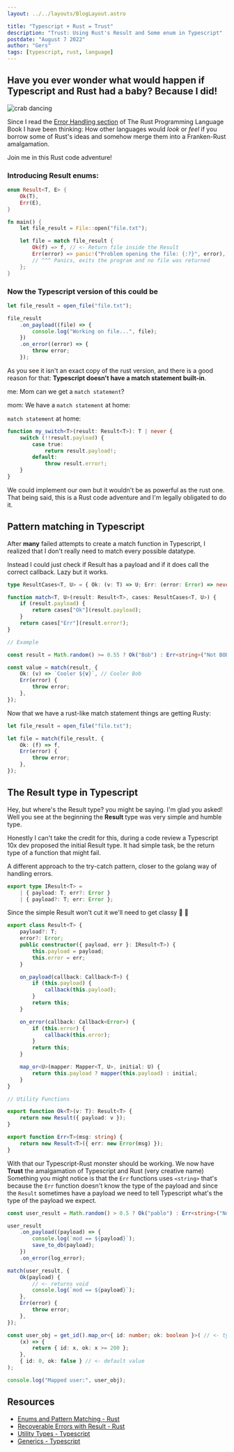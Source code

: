 ```yaml
---
layout: ../../layouts/BlogLayout.astro

title: "Typescript + Rust = Trust"
description: "Trust: Using Rust's Result and Some enum in Typescript"
postdate: "August 7 2022"
author: "Gers"
tags: [typescript, rust, language]
---
```


## Have you ever wonder what would happen if Typescript and Rust had a baby? Because I did!

![crab dancing](https://media.giphy.com/media/2O9yUMWGYSHkI/giphy.gif)

Since I read the [Error Handling section](https://doc.rust-lang.org/book/ch09-02-recoverable-errors-with-result.html?highlight=Result#recoverable-errors-with-result) of The Rust Programming Language Book I have been thinking: How other languages would _look_ or _feel_ if you borrow some of Rust's ideas and somehow merge them into a Franken-Rust amalgamation.

Join me in this Rust code adventure!

### Introducing Result enums:

```rs
enum Result<T, E> {
    Ok(T),
    Err(E),
}
```

```rs
fn main() {
    let file_result = File::open("file.txt");

    let file = match file_result {
        Ok(f) => f, // <- Return file inside the Result
        Err(error) => panic!("Problem opening the file: {:?}", error),
        // ^^^ Panics, exits the program and no file was returned
    };
}
```

### Now the Typescript version of this could be

```ts
let file_result = open_file("file.txt");

file_result
    .on_payload((file) => {
        console.log("Working on file...", file);
    })
    .on_error((error) => {
        throw error;
    });
```

As you see it isn't an exact copy of the rust version, and there is a good reason for that: **Typescript doesn't have a match statement built-in**.

me: Mom can we get a `match statement`?

mom: We have a `match statement` at home:

`match statement` at home:

```ts
function my_switch<T>(result: Result<T>): T | never {
    switch (!!result.payload) {
        case true:
            return result.payload!;
        default:
            throw result.error!;
    }
}
```

We could implement our own but it wouldn't be as powerful as the rust one. That being said, this is a Rust code adventure and I'm legally obligated to do it.

## Pattern matching in Typescript

After **many** failed attempts to create a match function in Typescript, I realized that I don't really need to match every possible datatype.

Instead I could just check if Result has a payload and if it does call the correct callback. Lazy but it works.

```ts
type ResultCases<T, U> = { Ok: (v: T) => U; Err: (error: Error) => never };

function match<T, U>(result: Result<T>, cases: ResultCases<T, U>) {
    if (result.payload) {
        return cases["Ok"](result.payload);
    }
    return cases["Err"](result.error!);
}

// Example

const result = Math.random() >= 0.55 ? Ok("Bob") : Err<string>("Not BOB");

const value = match(result, {
    Ok: (v) => `Cooler ${v}`, // Cooler Bob
    Err(error) {
        throw error;
    },
});
```

Now that we have a rust-like match statement things are getting Rusty:

```ts
let file_result = open_file("file.txt");

let file = match(file_result, {
    Ok: (f) => f,
    Err(error) {
        throw error;
    },
});
```

## The Result type in Typescript

Hey, but where's the Result type? you might be saying. I'm glad you asked! Well you see at the beginning the **Result** type was very simple and humble type.

Honestly I can't take the credit for this, during a code review a Typescript 10x dev proposed the initial Result type.
It had simple task, be the return type of a function that might fail.

A different approach to the try-catch pattern, closer to the golang way of handling errors.

```ts
export type IResult<T> =
    | { payload: T; err?: Error }
    | { payload?: T; err: Error };
```

Since the simple Result won't cut it we'll need to get classy 🎩 🧐

```ts
export class Result<T> {
    payload?: T;
    error?: Error;
    public constructor({ payload, err }: IResult<T>) {
        this.payload = payload;
        this.error = err;
    }

    on_payload(callback: Callback<T>) {
        if (this.payload) {
            callback(this.payload);
        }
        return this;
    }

    on_error(callback: Callback<Error>) {
        if (this.error) {
            callback(this.error);
        }
        return this;
    }

    map_or<U>(mapper: Mapper<T, U>, initial: U) {
        return this.payload ? mapper(this.payload) : initial;
    }
}

// Utility Functions

export function Ok<T>(v: T): Result<T> {
    return new Result({ payload: v });
}

export function Err<T>(msg: string) {
    return new Result<T>({ err: new Error(msg) });
}
```

With that our Typescript-Rust monster should be working. We now have **Trust** the amalgamation of Typescript and Rust (very creative name)
Something you might notice is that the `Err` functions uses `<string>` that's because the `Err` function doesn't know the type of the payload
and since the `Result` sometimes have a payload we need to tell Typescript what's the type of the payload we expect.

```ts
const user_result = Math.random() > 0.5 ? Ok("pablo") : Err<string>("No pablo");

user_result
    .on_payload((payload) => {
        console.log(`mod == ${payload}`);
        save_to_db(payload);
    })
    .on_error(log_error);

match(user_result, {
    Ok(payload) {
        // <- returns void
        console.log(`mod == ${payload}`);
    },
    Err(error) {
        throw error;
    },
});

const user_obj = get_id().map_or<{ id: number; ok: boolean }>( // <- type is optional
    (x) => {
        return { id: x, ok: x >= 200 };
    },
    { id: 0, ok: false } // <- default value
);

console.log("Mapped user:", user_obj);
```

## Resources

-   [Enums and Pattern Matching - Rust](https://doc.rust-lang.org/book/ch06-00-enums.html)
-   [Recoverable Errors with Result - Rust](https://doc.rust-lang.org/book/ch09-02-recoverable-errors-with-result.html)
-   [Utility Types - Typescript](https://www.typescriptlang.org/docs/handbook/utility-types.html)
-   [Generics - Typescript](https://www.typescriptlang.org/docs/handbook/2/generics.html)
